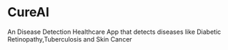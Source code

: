 # CureAI
An Disease Detection Healthcare App that detects diseases like Diabetic Retinopathy,Tuberculosis and Skin Cancer
